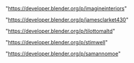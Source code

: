 "https://developer.blender.org/p/imagineinteriors"

"https://developer.blender.org/p/jamesclarket430"

"https://developer.blender.org/p/tilottomaltd"

"https://developer.blender.org/p/stimwell"

"https://developer.blender.org/p/samannomoe"

 
